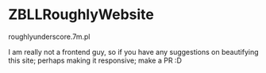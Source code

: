 # ZBLLRoughlyWebsite
roughlyunderscore.7m.pl

I am really not a frontend guy, so if you have any suggestions on beautifying this site; perhaps making it responsive; make a PR :D
